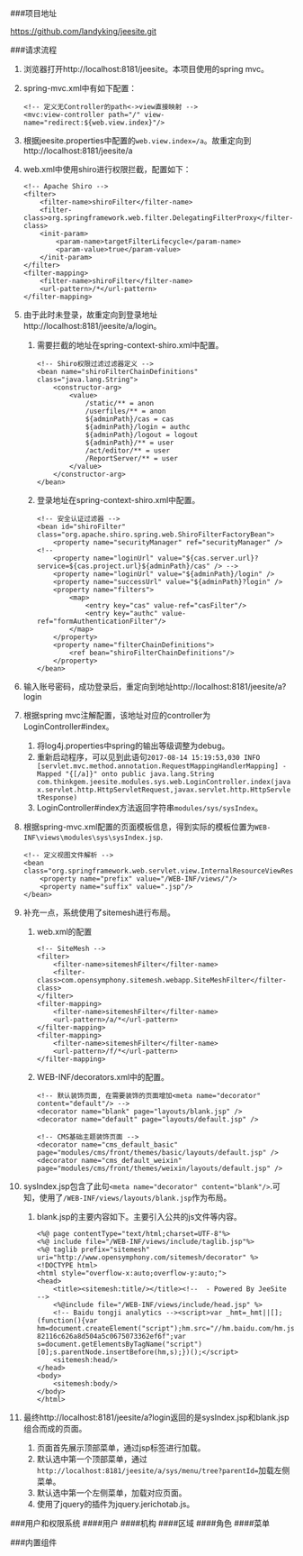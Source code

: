 ###项目地址

https://github.com/landyking/jeesite.git

###请求流程
1.	浏览器打开http://localhost:8181/jeesite。本项目使用的spring mvc。
1.	spring-mvc.xml中有如下配置：
	
		<!-- 定义无Controller的path<->view直接映射 -->
		<mvc:view-controller path="/" view-name="redirect:${web.view.index}"/>

1.	根据jeesite.properties中配置的`web.view.index=/a`。故重定向到http://localhost:8181/jeesite/a
1.	web.xml中使用shiro进行权限拦截，配置如下：
	
		<!-- Apache Shiro -->
		<filter>
			<filter-name>shiroFilter</filter-name>
			<filter-class>org.springframework.web.filter.DelegatingFilterProxy</filter-class>
			<init-param>
				<param-name>targetFilterLifecycle</param-name>
				<param-value>true</param-value>
			</init-param>
		</filter>
		<filter-mapping>
			<filter-name>shiroFilter</filter-name>
			<url-pattern>/*</url-pattern>
		</filter-mapping>

1.	由于此时未登录，故重定向到登录地址http://localhost:8181/jeesite/a/login。
	1.	需要拦截的地址在spring-context-shiro.xml中配置。

			<!-- Shiro权限过滤过滤器定义 -->
			<bean name="shiroFilterChainDefinitions" class="java.lang.String">
				<constructor-arg>
					<value>
						/static/** = anon
						/userfiles/** = anon
						${adminPath}/cas = cas
						${adminPath}/login = authc
						${adminPath}/logout = logout
						${adminPath}/** = user
						/act/editor/** = user
						/ReportServer/** = user
					</value>
				</constructor-arg>
			</bean>

	1.	登录地址在spring-context-shiro.xml中配置。
	
			<!-- 安全认证过滤器 -->
			<bean id="shiroFilter" class="org.apache.shiro.spring.web.ShiroFilterFactoryBean">
				<property name="securityManager" ref="securityManager" /><!-- 
				<property name="loginUrl" value="${cas.server.url}?service=${cas.project.url}${adminPath}/cas" /> -->
				<property name="loginUrl" value="${adminPath}/login" />
				<property name="successUrl" value="${adminPath}?login" />
				<property name="filters">
		            <map>
		                <entry key="cas" value-ref="casFilter"/>
		                <entry key="authc" value-ref="formAuthenticationFilter"/>
		            </map>
		        </property>
				<property name="filterChainDefinitions">
					<ref bean="shiroFilterChainDefinitions"/>
				</property>
			</bean>

1.	输入账号密码，成功登录后，重定向到地址http://localhost:8181/jeesite/a?login
1.	根据spring mvc注解配置，该地址对应的controller为LoginController#index。
	1.	将log4j.properties中spring的输出等级调整为debug。
	1.	重新启动程序，可以见到此语句`2017-08-14 15:19:53,030 INFO  [servlet.mvc.method.annotation.RequestMappingHandlerMapping] - Mapped "{[/a]}" onto public java.lang.String com.thinkgem.jeesite.modules.sys.web.LoginController.index(javax.servlet.http.HttpServletRequest,javax.servlet.http.HttpServletResponse)`
	1.	LoginController#index方法返回字符串`modules/sys/sysIndex`。
1.	根据spring-mvc.xml配置的页面模板信息，得到实际的模板位置为`WEB-INF\views\modules\sys\sysIndex.jsp`.
	
		<!-- 定义视图文件解析 -->
		<bean class="org.springframework.web.servlet.view.InternalResourceViewResolver">
			<property name="prefix" value="/WEB-INF/views/"/>
			<property name="suffix" value=".jsp"/>
		</bean>

1.	补充一点，系统使用了sitemesh进行布局。
	1.	web.xml的配置
		
			<!-- SiteMesh -->
			<filter>
				<filter-name>sitemeshFilter</filter-name>
				<filter-class>com.opensymphony.sitemesh.webapp.SiteMeshFilter</filter-class>
			</filter>
			<filter-mapping>
				<filter-name>sitemeshFilter</filter-name>
				<url-pattern>/a/*</url-pattern>
			</filter-mapping>
			<filter-mapping>
				<filter-name>sitemeshFilter</filter-name>
				<url-pattern>/f/*</url-pattern>
			</filter-mapping>

	1.	WEB-INF/decorators.xml中的配置。

		<?xml version="1.0" encoding="UTF-8"?>
		<decorators defaultdir="/WEB-INF/views">
			
			<!-- 默认装饰页面, 在需要装饰的页面增加<meta name="decorator" content="default"/> -->
			<decorator name="blank" page="layouts/blank.jsp" />
			<decorator name="default" page="layouts/default.jsp" />
			
			<!-- CMS基础主题装饰页面 -->
			<decorator name="cms_default_basic" page="modules/cms/front/themes/basic/layouts/default.jsp" />
			<decorator name="cms_default_weixin" page="modules/cms/front/themes/weixin/layouts/default.jsp" />
			
		</decorators>

1.	sysIndex.jsp包含了此句`<meta name="decorator" content="blank"/>`.可知，使用了`/WEB-INF/views/layouts/blank.jsp`作为布局。
	1.	blank.jsp的主要内容如下。主要引入公共的js文件等内容。

			<%@ page contentType="text/html;charset=UTF-8"%>
			<%@ include file="/WEB-INF/views/include/taglib.jsp"%>
			<%@ taglib prefix="sitemesh" uri="http://www.opensymphony.com/sitemesh/decorator" %>
			<!DOCTYPE html>
			<html style="overflow-x:auto;overflow-y:auto;">
			<head>
				<title><sitemesh:title/></title><!--  - Powered By JeeSite -->
				<%@include file="/WEB-INF/views/include/head.jsp" %>
				<!-- Baidu tongji analytics --><script>var _hmt=_hmt||[];(function(){var hm=document.createElement("script");hm.src="//hm.baidu.com/hm.js?82116c626a8d504a5c0675073362ef6f";var s=document.getElementsByTagName("script")[0];s.parentNode.insertBefore(hm,s);})();</script>
				<sitemesh:head/>
			</head>
			<body>
				<sitemesh:body/>
			</body>
			</html>

1.	最终http://localhost:8181/jeesite/a?login返回的是sysIndex.jsp和blank.jsp组合而成的页面。
	1.	页面首先展示顶部菜单，通过jsp标签进行加载。
	1.	默认选中第一个顶部菜单，通过`http://localhost:8181/jeesite/a/sys/menu/tree?parentId=`加载左侧菜单。
	1.	默认选中第一个左侧菜单，加载对应页面。
	1.	使用了jquery的插件为jquery.jerichotab.js。

###用户和权限系统
####用户
####机构
####区域
####角色
####菜单

###内置组件
